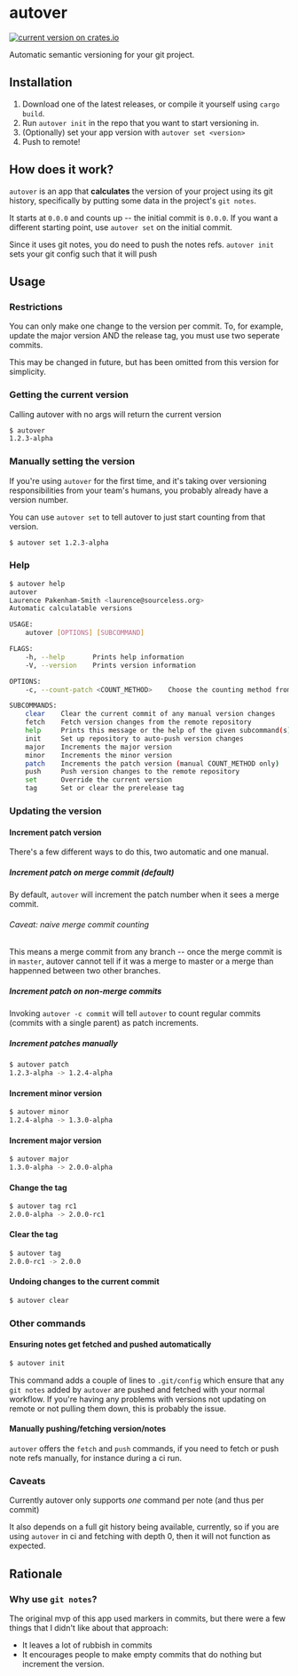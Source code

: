 # autover

[![current version on crates.io](https://shields.io/crates/v/autover)](https://crates.io/crates/autover)

Automatic semantic versioning for your git project.

## Installation
1. Download one of the latest releases, or compile it yourself using `cargo build`.
2. Run `autover init` in the repo that you want to start versioning in.
3. (Optionally) set your app version with `autover set <version>`
4. Push to remote!

## How does it work?
`autover` is an app that **calculates** the version of your project using its git history, specifically by putting some data in the project's `git notes`.

It starts at `0.0.0` and counts up -- the initial commit is `0.0.0`. If you want a different starting point, use `autover set` on the initial commit.

Since it uses git notes, you do need to push the notes refs. `autover init` sets your git config such that it will push 

## Usage
### Restrictions
You can only make one change to the version per commit. To, for example, update the major version AND the release tag, you must use two seperate commits.

This may be changed in future, but has been omitted from this version for simplicity.

### Getting the current version
Calling autover with no args will return the current version
``` sh
$ autover
1.2.3-alpha
```

### Manually setting the version
If you're using `autover` for the first time, and it's taking over versioning
responsibilities from your team's humans, you probably already have a version
number.

You can use `autover set` to tell autover to just start counting from that
version.

``` sh
$ autover set 1.2.3-alpha
```

### Help

``` sh
$ autover help
autover 
Laurence Pakenham-Smith <laurence@sourceless.org>
Automatic calculatable versions

USAGE:
    autover [OPTIONS] [SUBCOMMAND]

FLAGS:
    -h, --help       Prints help information
    -V, --version    Prints version information

OPTIONS:
    -c, --count-patch <COUNT_METHOD>    Choose the counting method from merge (default), commit, or manual.

SUBCOMMANDS:
    clear    Clear the current commit of any manual version changes
    fetch    Fetch version changes from the remote repository
    help     Prints this message or the help of the given subcommand(s)
    init     Set up repository to auto-push version changes
    major    Increments the major version
    minor    Increments the minor version
    patch    Increments the patch version (manual COUNT_METHOD only)
    push     Push version changes to the remote repository
    set      Override the current version
    tag      Set or clear the prerelease tag
```

### Updating the version
#### Increment patch version
There's a few different ways to do this, two automatic and one manual.
##### Increment patch on merge commit (default)
By default, `autover` will increment the patch number when it sees a merge commit.

###### Caveat: naive merge commit counting
This means a merge commit from any branch -- once the merge commit is in `master`, autover cannot tell if it was a merge to master or a merge than happenned between two other branches.

##### Increment patch on non-merge commits
Invoking `autover -c commit` will tell `autover` to count regular commits (commits with a single parent) as patch increments.

##### Increment patches manually

``` sh
$ autover patch
1.2.3-alpha -> 1.2.4-alpha
```

#### Increment minor version
``` sh
$ autover minor
1.2.4-alpha -> 1.3.0-alpha
```

#### Increment major version
``` sh
$ autover major
1.3.0-alpha -> 2.0.0-alpha
```

#### Change the tag
``` sh
$ autover tag rc1
2.0.0-alpha -> 2.0.0-rc1
```

#### Clear the tag
``` sh
$ autover tag
2.0.0-rc1 -> 2.0.0
```

#### Undoing changes to the current commit

``` sh
$ autover clear
```

### Other commands
#### Ensuring notes get fetched and pushed automatically

``` sh
$ autover init
```

This command adds a couple of lines to `.git/config` which ensure that any `git notes` added by `autover` are pushed and fetched with your normal workflow. If you're having any problems with versions not updating on remote or not pulling them down, this is probably the issue.

#### Manually pushing/fetching version/notes
`autover` offers the `fetch` and `push` commands, if you need to fetch or push note refs manually, for instance during a ci run.

### Caveats
Currently autover only supports *one* command per note (and thus per commit)

It also depends on a full git history being available, currently, so if you are using `autover` in ci and fetching with depth 0, then it will not function as expected.

## Rationale
### Why use `git notes`?
The original mvp of this app used markers in commits, but there were a few things that I didn't like about that approach:
* It leaves a lot of rubbish in commits
* It encourages people to make empty commits that do nothing but increment the version.
